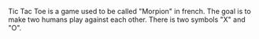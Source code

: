 Tic Tac Toe is a game used to be called "Morpion" in french.
The goal is to make two humans play against each other.
There is two symbols "X" and "O".
